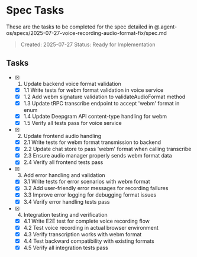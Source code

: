 # Spec Tasks

These are the tasks to be completed for the spec detailed in @.agent-os/specs/2025-07-27-voice-recording-audio-format-fix/spec.md

> Created: 2025-07-27
> Status: Ready for Implementation

## Tasks

- [x] 1. Update backend voice format validation
  - [x] 1.1 Write tests for webm format validation in voice service
  - [x] 1.2 Add webm signature validation to validateAudioFormat method
  - [x] 1.3 Update tRPC transcribe endpoint to accept 'webm' format in enum
  - [x] 1.4 Update Deepgram API content-type handling for webm
  - [x] 1.5 Verify all tests pass for voice service

- [x] 2. Update frontend audio handling  
  - [x] 2.1 Write tests for webm format transmission to backend
  - [x] 2.2 Update chat store to pass 'webm' format when calling transcribe
  - [x] 2.3 Ensure audio manager properly sends webm format data
  - [x] 2.4 Verify all frontend tests pass

- [x] 3. Add error handling and validation
  - [x] 3.1 Write tests for error scenarios with webm format
  - [x] 3.2 Add user-friendly error messages for recording failures
  - [x] 3.3 Improve error logging for debugging format issues
  - [x] 3.4 Verify error handling tests pass

- [x] 4. Integration testing and verification
  - [x] 4.1 Write E2E test for complete voice recording flow
  - [x] 4.2 Test voice recording in actual browser environment
  - [x] 4.3 Verify transcription works with webm format
  - [x] 4.4 Test backward compatibility with existing formats
  - [x] 4.5 Verify all integration tests pass